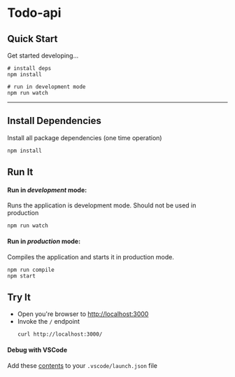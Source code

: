 # Todo-api

## Quick Start

Get started developing...

```shell
# install deps
npm install

# run in development mode
npm run watch

```

---

## Install Dependencies

Install all package dependencies (one time operation)

```shell
npm install
```

## Run It
#### Run in *development* mode:
Runs the application is development mode. Should not be used in production

```shell
npm run watch
```


#### Run in *production* mode:

Compiles the application and starts it in production mode.

```shell
npm run compile
npm start
```


## Try It
* Open you're browser to [http://localhost:3000](http://localhost:3000)
* Invoke the `/` endpoint 
  ```shell
  curl http://localhost:3000/
  ```


#### Debug with VSCode

Add these [contents](https://github.com/thecodearcher/node-typescript/blob/master/.vscode/launch.json) to your `.vscode/launch.json` file
